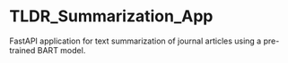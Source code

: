 # TLDR_Summarization_App
FastAPI application for text summarization of journal articles using a pre-trained BART model.
